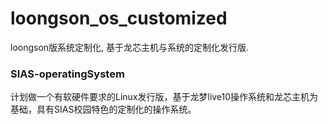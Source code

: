 # loongson_os_customized
loongson版系统定制化, 基于龙芯主机与系统的定制化发行版.

### SIAS-operatingSystem
计划做一个有软硬件要求的Linux发行版，基于龙梦live10操作系统和龙芯主机为基础，具有SIAS校园特色的定制化的操作系统。







